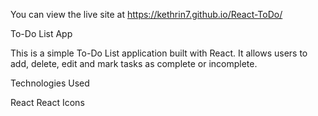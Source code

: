 You can view the live site at https://kethrin7.github.io/React-ToDo/

To-Do List App

This is a simple To-Do List application built with React. It allows users to add, delete, edit and mark tasks as complete or incomplete.

Technologies Used

React
React Icons

